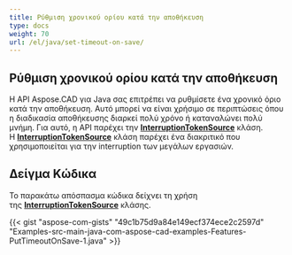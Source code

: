 ```yaml
---
title: Ρύθμιση χρονικού ορίου κατά την αποθήκευση
type: docs
weight: 70
url: /el/java/set-timeout-on-save/
---
```


## **Ρύθμιση χρονικού ορίου κατά την αποθήκευση**

Η API Aspose.CAD για Java σας επιτρέπει να ρυθμίσετε ένα χρονικό όριο κατά την αποθήκευση. Αυτό μπορεί να είναι χρήσιμο σε περιπτώσεις όπου η διαδικασία αποθήκευσης διαρκεί πολύ χρόνο ή καταναλώνει πολύ μνήμη. Για αυτό, η API παρέχει την [**InterruptionTokenSource**](https://reference.aspose.com/cad/java/com.aspose.cad/InterruptionTokenSource) κλάση. Η [**InterruptionTokenSource**](https://reference.aspose.com/cad/java/com.aspose.cad/InterruptionTokenSource) κλάση παρέχει ένα διακριτικό που χρησιμοποιείται για την interruption των μεγάλων εργασιών.

## Δείγμα Κώδικα

Το παρακάτω απόσπασμα κώδικα δείχνει τη χρήση της [**InterruptionTokenSource**](https://reference.aspose.com/cad/java/com.aspose.cad/InterruptionTokenSource) κλάσης.

{{< gist "aspose-com-gists" "49c1b75d9a84e149ecf374ece2c2597d" "Examples-src-main-java-com-aspose-cad-examples-Features-PutTimeoutOnSave-1.java" >}}
